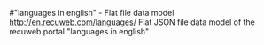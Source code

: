 #"languages in english" - Flat file data model
http://en.recuweb.com/languages/
Flat JSON file data model of the recuweb portal "languages in english"
